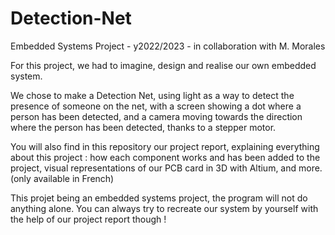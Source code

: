 # Detection-Net
Embedded Systems Project - y2022/2023 - in collaboration with M. Morales  

For this project, we had to imagine, design and realise our own embedded system.  
  
We chose to make a Detection Net, using light as a way to detect the presence of someone on the net, with a screen showing a dot where a person has been detected, and a camera moving towards the direction where the person has been detected, thanks to a stepper motor.  
  
You will also find in this repository our project report, explaining everything about this project : how each component works and has been added to the project, visual representations of our PCB card in 3D with Altium, and more. (only available in French)  
  
This projet being an embedded systems project, the program will not do anything alone. You can always try to recreate our system by yourself with the help of our project report though !

